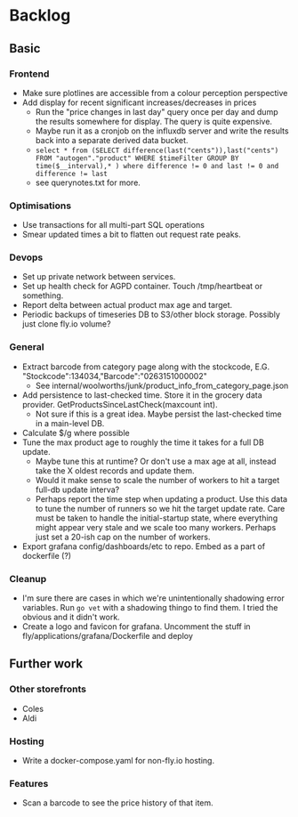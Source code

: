 # Backlog

## Basic

### Frontend
* Make sure plotlines are accessible from a colour perception perspective
* Add display for recent significant increases/decreases in prices
    * Run the "price changes in last day" query once per day and dump the results somewhere for display. The query is quite expensive.
    * Maybe run it as a cronjob on the influxdb server and write the results back into a separate derived data bucket.
    * `select * from (SELECT difference(last("cents")),last("cents") FROM "autogen"."product" WHERE $timeFilter GROUP BY time($__interval),* ) where difference != 0 and last != 0 and difference != last`
    * see querynotes.txt for more.

### Optimisations
* Use transactions for all multi-part SQL operations
* Smear updated times a bit to flatten out request rate peaks.

### Devops
* Set up private network between services.
* Set up health check for AGPD container. Touch /tmp/heartbeat or something.
* Report delta between actual product max age and target.
* Periodic backups of timeseries DB to S3/other block storage. Possibly just clone fly.io volume?

### General
* Extract barcode from category page along with the stockcode, E.G. "Stockcode":134034,"Barcode":"0263151000002"
    * See internal/woolworths/junk/product_info_from_category_page.json
* Add persistence to last-checked time. Store it in the grocery data provider. GetProductsSinceLastCheck(maxcount int).
    * Not sure if this is a great idea. Maybe persist the last-checked time in a main-level DB.
* Calculate $/g where possible
* Tune the max product age to roughly the time it takes for a full DB update.
    * Maybe tune this at runtime? Or don't use a max age at all, instead take the
        X oldest records and update them.
    * Would it make sense to scale the number of workers to hit a target full-db
        update interva?
    * Perhaps report the time step when updating a product. Use this data to
        tune the number of runners so we hit the target update rate. Care
        must be taken to handle the initial-startup state, where everything
        might appear very stale and we scale too many workers. Perhaps just
        set a 20-ish cap on the number of workers.
* Export grafana config/dashboards/etc to repo. Embed as a part of dockerfile (?)

### Cleanup
* I'm sure there are cases in which we're unintentionally shadowing error variables.
    Run `go vet` with a shadowing thingo to find them. I tried the obvious and it didn't work.
* Create a logo and favicon for grafana. Uncomment the stuff in fly/applications/grafana/Dockerfile and deploy

## Further work

### Other storefronts
* Coles
* Aldi

### Hosting
* Write a docker-compose.yaml for non-fly.io hosting.

### Features
* Scan a barcode to see the price history of that item.
